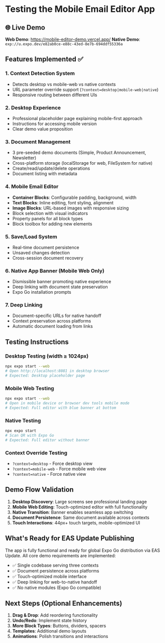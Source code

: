 # Testing the Mobile Email Editor App

## 🌐 Live Demo
**Web Demo**: https://mobile-editor-demo.vercel.app/
**Native Demo**: `exp://u.expo.dev/e82ab0ce-e88c-43ed-8e7b-694ddf55336a`

## Features Implemented ✅

### 1. Context Detection System
- Detects desktop vs mobile-web vs native contexts
- URL parameter override support (`?context=desktop|mobile-web|native`)
- Responsive routing between different UIs

### 2. Desktop Experience
- Professional placeholder page explaining mobile-first approach
- Instructions for accessing mobile version
- Clear demo value proposition

### 3. Document Management
- 3 pre-seeded demo documents (Simple, Product Announcement, Newsletter)
- Cross-platform storage (localStorage for web, FileSystem for native)
- Create/read/update/delete operations
- Document listing with metadata

### 4. Mobile Email Editor
- **Container Blocks**: Configurable padding, background, width
- **Text Blocks**: Inline editing, font styling, alignment
- **Image Blocks**: URL-based images with responsive sizing
- Block selection with visual indicators
- Property panels for all block types
- Block toolbox for adding new elements

### 5. Save/Load System
- Real-time document persistence
- Unsaved changes detection
- Cross-session document recovery

### 6. Native App Banner (Mobile Web Only)
- Dismissible banner promoting native experience
- Deep linking with document state preservation
- Expo Go installation prompts

### 7. Deep Linking
- Document-specific URLs for native handoff
- Context preservation across platforms
- Automatic document loading from links

## Testing Instructions

### Desktop Testing (width ≥ 1024px)
```bash
npx expo start --web
# Open http://localhost:8081 in desktop browser
# Expected: Desktop placeholder page
```

### Mobile Web Testing
```bash
npx expo start --web
# Open in mobile device or browser dev tools mobile mode
# Expected: Full editor with blue banner at bottom
```

### Native Testing
```bash
npx expo start
# Scan QR with Expo Go
# Expected: Full editor without banner
```

### Context Override Testing
- `?context=desktop` - Force desktop view
- `?context=mobile-web` - Force mobile web view  
- `?context=native` - Force native view

## Demo Flow Validation

1. **Desktop Discovery**: Large screens see professional landing page
2. **Mobile Web Editing**: Touch-optimized editor with full functionality
3. **Native Transition**: Banner enables seamless app switching
4. **Document Persistence**: Same document available across contexts
5. **Touch Interactions**: 44px+ touch targets, mobile-optimized UI

## What's Ready for EAS Update Publishing

The app is fully functional and ready for global Expo Go distribution via EAS Update. All core demo requirements are implemented:

- ✅ Single codebase serving three contexts
- ✅ Document persistence across platforms  
- ✅ Touch-optimized mobile interface
- ✅ Deep linking for web-to-native handoff
- ✅ No native modules (Expo Go compatible)

## Next Steps (Optional Enhancements)

1. **Drag & Drop**: Add reordering functionality
2. **Undo/Redo**: Implement state history
3. **More Block Types**: Buttons, dividers, spacers
4. **Templates**: Additional demo layouts
5. **Animations**: Polish transitions and interactions